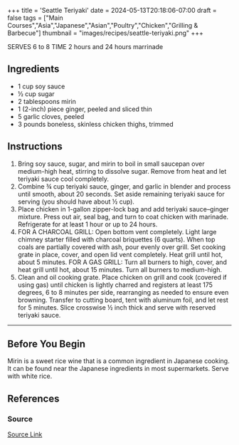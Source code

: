 +++
title = 'Seattle Teriyaki'
date = 2024-05-13T20:18:06-07:00
draft = false
tags = ["Main Courses","Asia","Japanese","Asian","Poultry","Chicken","Grilling & Barbecue"]
thumbnail = "images/recipes/seattle-teriyaki.png"
+++

SERVES 6 to 8
TIME 2 hours and 24 hours marrinade

## Ingredients

- 1 cup soy sauce
- ½ cup sugar
- 2 tablespoons mirin
- 1 (2-inch) piece ginger, peeled and sliced thin
- 5 garlic cloves, peeled
- 3 pounds boneless, skinless chicken thighs, trimmed

## Instructions

1. Bring soy sauce, sugar, and mirin to boil in small saucepan over medium-high heat, stirring to dissolve sugar. Remove from heat and let teriyaki sauce cool completely.
1. Combine ¾ cup teriyaki sauce, ginger, and garlic in blender and process until smooth, about 20 seconds. Set aside remaining teriyaki sauce for serving (you should have about ½ cup).
1. Place chicken in 1-gallon zipper-lock bag and add teriyaki sauce–ginger mixture. Press out air, seal bag, and turn to coat chicken with marinade. Refrigerate for at least 1 hour or up to 24 hours.
1. FOR A CHARCOAL GRILL: Open bottom vent completely. Light large chimney starter filled with charcoal briquettes (6 quarts). When top coals are partially covered with ash, pour evenly over grill. Set cooking grate in place, cover, and open lid vent completely. Heat grill until hot, about 5 minutes.
FOR A GAS GRILL: Turn all burners to high, cover, and heat grill until hot, about 15 minutes. Turn all burners to medium-high.
1. Clean and oil cooking grate. Place chicken on grill and cook (covered if using gas) until chicken is lightly charred and registers at least 175 degrees, 6 to 8 minutes per side, rearranging as needed to ensure even browning. Transfer to cutting board, tent with aluminum foil, and let rest for 5 minutes. Slice crosswise ½ inch thick and serve with reserved teriyaki sauce.

***

## Before You Begin

Mirin is a sweet rice wine that is a common ingredient in Japanese cooking. It can be found near the Japanese ingredients in most supermarkets. Serve with white rice.

## References

### Source

[Source Link](https://www.americastestkitchen.com/recipes/12763-seattle-chicken-teriyaki)